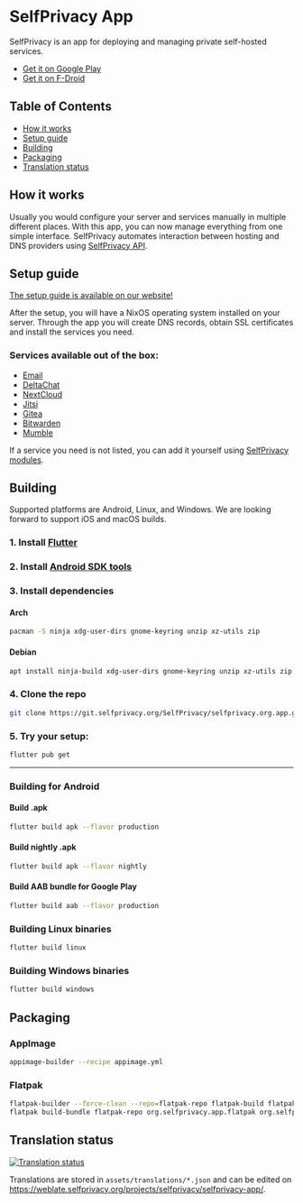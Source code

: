 # SelfPrivacy App

SelfPrivacy is an app for deploying and managing private self-hosted services.

- [Get it on Google Play](https://play.google.com/store/apps/details?id=org.selfprivacy.app&pli=1)
- [Get it on F-Droid](https://f-droid.org/en/packages/pro.kherel.selfprivacy/)

## Table of Contents
- [How it works](#how-it-works)
- [Setup guide](#setup-guide)
- [Building](#building)
- [Packaging](#packaging)
- [Translation status](#translation-status)

## How it works
Usually you would configure your server and services manually in multiple different places. With this app, you can now manage everything from one simple interface.
SelfPrivacy automates interaction between hosting and DNS providers using [SelfPrivacy API](https://git.selfprivacy.org/SelfPrivacy/selfprivacy-rest-api).

## Setup guide
[The setup guide is available on our website!](https://selfprivacy.org/docs/getting-started/)

After the setup, you will have a NixOS operating system installed on your server. Through the app you will create DNS records, obtain SSL certificates and install the services you need.

### Services available out of the box:
* [Email](https://selfprivacy.org/docs/services/email/)
* [DeltaChat](https://selfprivacy.org/docs/services/delta-chat/)
* [NextCloud](https://selfprivacy.org/docs/services/nextcloud/)
* [Jitsi](https://selfprivacy.org/docs/services/jitsi/)
* [Gitea](https://selfprivacy.org/docs/services/gitea/)
* [Bitwarden](https://selfprivacy.org/docs/services/bitwarden/)
* [Mumble](https://forum.selfprivacy.org/t/mumble-murmur/88)

If a service you need is not listed, you can add it yourself using [SelfPrivacy modules](https://selfprivacy.org/docs/theory/selfprivacy_modules/).

## Building

Supported platforms are Android, Linux, and Windows. We are looking forward to support iOS and macOS builds.

### 1. Install [Flutter](https://docs.flutter.dev/get-started/install)
### 2. Install [Android SDK tools](https://developer.android.com/studio/command-line/sdkmanager)
### 3. Install dependencies
#### Arch
```sh
pacman -S ninja xdg-user-dirs gnome-keyring unzip xz-utils zip
```

#### Debian
```sh
apt install ninja-build xdg-user-dirs gnome-keyring unzip xz-utils zip
```

### 4. Clone the repo
```sh
git clone https://git.selfprivacy.org/SelfPrivacy/selfprivacy.org.app.git
```

### 5. Try your setup:
```sh
flutter pub get
```

---

### Building for Android


#### Build .apk

```sh
flutter build apk --flavor production
```

#### Build nightly .apk

```sh
flutter build apk --flavor nightly
```

#### Build AAB bundle for Google Play

```sh
flutter build aab --flavor production
```

### Building Linux binaries

```sh
flutter build linux
```

### Building Windows binaries

```sh
flutter build windows
```

## Packaging

### AppImage

```sh
appimage-builder --recipe appimage.yml
```

### Flatpak

```sh
flatpak-builder --force-clean --repo=flatpak-repo flatpak-build flatpak.yml
flatpak build-bundle flatpak-repo org.selfprivacy.app.flatpak org.selfprivacy.app
```

## Translation status

[![Translation status](http://weblate.selfprivacy.org/widgets/selfprivacy/-/selfprivacy-app/multi-auto.svg)](http://weblate.selfprivacy.org/engage/selfprivacy/)

Translations are stored in `assets/translations/*.json` and can be edited on <https://weblate.selfprivacy.org/projects/selfprivacy/selfprivacy-app/>.